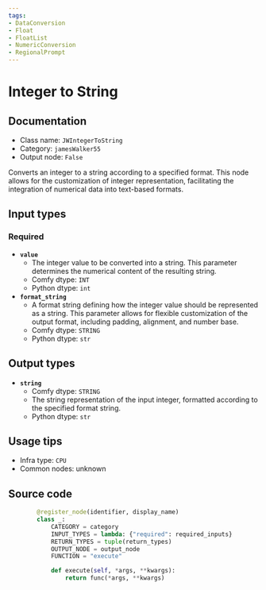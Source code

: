 ```yaml
---
tags:
- DataConversion
- Float
- FloatList
- NumericConversion
- RegionalPrompt
---
```


# Integer to String
## Documentation
- Class name: `JWIntegerToString`
- Category: `jamesWalker55`
- Output node: `False`

Converts an integer to a string according to a specified format. This node allows for the customization of integer representation, facilitating the integration of numerical data into text-based formats.
## Input types
### Required
- **`value`**
    - The integer value to be converted into a string. This parameter determines the numerical content of the resulting string.
    - Comfy dtype: `INT`
    - Python dtype: `int`
- **`format_string`**
    - A format string defining how the integer value should be represented as a string. This parameter allows for flexible customization of the output format, including padding, alignment, and number base.
    - Comfy dtype: `STRING`
    - Python dtype: `str`
## Output types
- **`string`**
    - Comfy dtype: `STRING`
    - The string representation of the input integer, formatted according to the specified format string.
    - Python dtype: `str`
## Usage tips
- Infra type: `CPU`
- Common nodes: unknown


## Source code
```python
        @register_node(identifier, display_name)
        class _:
            CATEGORY = category
            INPUT_TYPES = lambda: {"required": required_inputs}
            RETURN_TYPES = tuple(return_types)
            OUTPUT_NODE = output_node
            FUNCTION = "execute"

            def execute(self, *args, **kwargs):
                return func(*args, **kwargs)

```
